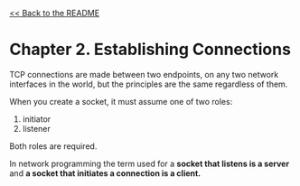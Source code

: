 [&lt;&lt; Back to the README](README.md)

# Chapter 2. Establishing Connections

TCP connections are made between two endpoints, on any two network interfaces
in the world, but the principles are the same regardless of them.

When you create a socket, it must assume one of two roles:

1. initiator
2. listener

Both roles are required.

In network programming the term used for a **socket that listens is a server**
and **a socket that initiates a connection is a client.**
